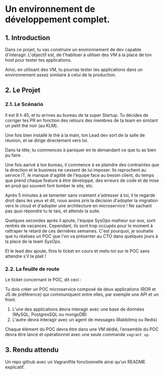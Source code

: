 # Un environnement de développement complet.

## 1. Introduction
Dans ce projet, tu vas construire un environnement de dev capable d'interagir.
L'objectif est, de t'habituer à utiliser des VM à la place de ton host pour tester tes applications. 

Ainsi, en utilisant des VM, tu pourras tester tes applications dans un environnement assez similaire à celui de la production.


## 2. Le Projet
### 2.1. Le Scénario
Il est 8 h 45, et tu arrives au bureau de ta super Startup. 
Tu décides de corriger tes PR en fonction des retours des membres de ta team en sirotant un petit thé noir (au KLM).

Une fois bien installé le thé à la main, ton Lead dev sort de la salle de réunion, et se dirige directement vers toi.

Dans ta tête, tu commences à paniquer en te demandant ce que tu as bien pu faire <emoji>.

Une fois aarivé à ton bureau, il commence à se plaindre des contraintes que la direction et le business ne cessent de lui imposer.
Ils reprochent au service IT, le manque d'agilité de l'équipe face au besoin client, du temps que prend chaque feature à être développé, des erreurs de code et de mise en prod qui souvent font tomber le site, etc.

Après 5 minutes à se lamenter sans vraiment s'adresser à toi,
il te regarde droit dans les yeux et dit, nous avons pris la décision d'adopter la migration vers le cloud et d'adopter une architecture en microservice !
Ne sachant pas quoi répondre tu te tais, et attends la suite.

Quelques secondes après il ajoute, l'équipe SysOps malheur sur eux, sont rentrés de vacances.
Cependant, ils sont trop occupés pour le moment à rattraper le retard de ces dernières semaines.
C'est pourquoi, je souhaite que tu réalises un POC que l'on va présenter au CTO dans quelques jours à la place de la team SysOps.

Et le lead dev ajoute, finis le ticket en cours et mets-toi sur le POC sans attendre s'il te plait !

### 2.2. La feuille de route
Le ticket concernant le POC, dit ceci :

Tu dois créer un POC microservice composé de deux applications (ROR et JS de préférence) 
qui communiquent entre elles, par exemple une API et un front.

1. L'une des applications devra interagir avec une base de données (MySQL, PostgresSQL ou mongoDB)
2. L'autre devra interagir avec un agent de messages (Rabbitmq ou Redis)

Chaque élément du POC devra être dans une VM dédié, l'ensemble du POC devra être lancé et opérationnel avec une seule commande `vagrant up`.

## 3. Rendu attendu
Un repo github avec un Vagrantfile fonctionnelle ainsi qu'un README explicatif.
